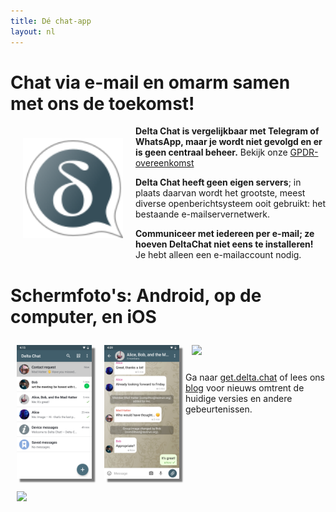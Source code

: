 ```yaml
---
title: Dé chat-app
layout: nl
---
```


# Chat via e-mail en omarm samen met ons de toekomst!

<img src="../assets/logos/delta-chat.svg" width="160" style="float: left; margin: 20px;" />

**Delta Chat is vergelijkbaar met Telegram of WhatsApp, maar je wordt niet gevolgd en er is geen centraal beheer.**
Bekijk onze [GPDR-overeenkomst](gpdr)

**Delta Chat heeft geen eigen servers**; in plaats daarvan wordt het grootste, meest diverse openberichtsysteem
ooit gebruikt: het bestaande e-mailservernetwerk.

**Communiceer met iedereen per e-mail; ze hoeven DeltaChat niet eens te installeren!**
Je hebt alleen een e-mailaccount nodig.


# Schermfoto's: Android, op de computer, en iOS 

<img src="../assets/blog/screenshots/2019-12-17-delta-chat-google-play-release-chat-list-light.png" width="120" 
style="float: left; margin: 10px;display: block;box-shadow: 5px 5px 2px #777;" /> 
<img src="../assets/blog/screenshots/2019-12-17-delta-chat-google-play-release-group-light.png" width="120" 
style="float: left; margin: 10px;display: block;box-shadow: 5px 5px 2px #777;" /> 

<img src="../assets/blog/desktop-screenshot.png" width="280" style="float:left; margin: 10px" /> 

<img src="../assets/blog/screenshots/2020-01-09-delta-chat-iOS-weekend-group-chat.png" width="110" style="margin: 10px" /> 

Ga naar [get.delta.chat](https://get.delta.chat) of lees ons [blog](blog)
voor nieuws omtrent de huidige versies en andere gebeurtenissen.

